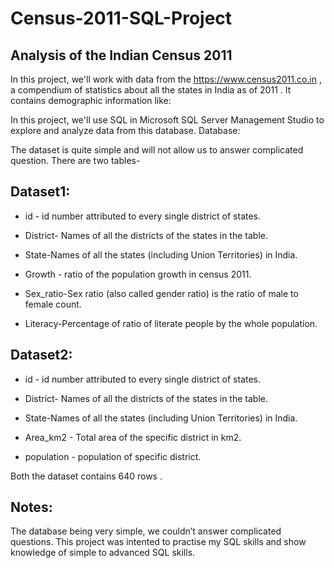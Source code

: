 # Census-2011-SQL-Project


## Analysis of the Indian Census 2011

In this project, we'll work with data from the https://www.census2011.co.in , a compendium of statistics about all the states in India as of 2011  . It contains demographic information like:

In this project, we'll use SQL in Microsoft SQL Server Management Studio to explore and analyze data from this database.
Database:

The dataset is quite simple and will not allow us to answer complicated question. There are two tables-

## Dataset1:
* id - id number attributed to every single district of states.

* District- Names of all the districts of the states in the table.

* State-Names of all the states (including Union Territories) in India.

* Growth - ratio of the population growth in census 2011.

* Sex_ratio-Sex ratio (also called gender ratio) is the ratio of male to female count.

* Literacy-Percentage of ratio of literate people by the whole population.

                                   
## Dataset2:

* id - id number attributed to every single district of states.

* District- Names of all the districts of the states in the table.

* State-Names of all the states (including Union Territories) in India.

* Area_km2 - Total area of the specific district in km2.

* population - population of specific district.

                            
Both the dataset contains 640 rows .

## Notes:

The database being very simple, we couldn’t answer complicated questions. This project was intented to practise my SQL skills and show knowledge of simple to advanced SQL skills. 
